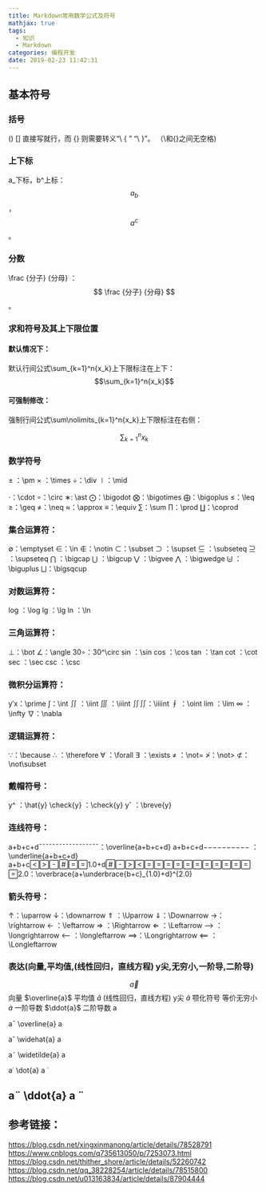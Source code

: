 ```yaml
---
title: Markdown常用数学公式及符号
mathjax: true
tags:
  - 知识
  - Markdown
categories: 编程开发
date: 2019-02-23 11:42:31
---
```

<!-- more -->
## 基本符号

### 括号

() [] 直接写就行，而 {} 则需要转义“\ { ” “\ }”。 （\和{}之间无空格)

### 上下标

a_下标，b^上标：$$a_b$$， $$a^c$$。

### 分数

 \frac {分子} {分母} ：$$ \frac {分子} {分母} $$。

### 求和符号及其上下限位置

#### 默认情况下：

默认行间公式\sum_{k=1}^n{x_k}上下限标注在上下：
$$\sum_{k=1}^n{x_k}$$

#### 可强制修改：

强制行间公式\sum\nolimits_{k=1}^n{x_k}上下限标注在右侧：

$$\sum\nolimits_{k=1}^n{x_k}$$

### 数学符号

± ：\pm
× ：\times
÷：\div
∣：\mid

⋅：\cdot
∘：\circ
∗: \ast
⨀：\bigodot
⨂：\bigotimes
⨁：\bigoplus
≤：\leq
≥：\geq
≠：\neq
≈：\approx
≡：\equiv
∑：\sum
∏：\prod
∐：\coprod

### 集合运算符：

∅：\emptyset
∈：\in
∉：\notin
⊂：\subset
⊃ ：\supset
⊆ ：\subseteq
⊇ ：\supseteq
⋂ ：\bigcap
⋃ ：\bigcup
⋁ ：\bigvee
⋀ ：\bigwedge
⨄ ：\biguplus
⨆：\bigsqcup

### 对数运算符：

log ：\log
lg ：\lg
ln ：\ln

### 三角运算符：

⊥：\bot
∠：\angle
30∘：30^\circ
sin ：\sin
cos ：\cos
tan ：\tan
cot ：\cot
sec ：\sec
csc ：\csc

### 微积分运算符：

y′x：\prime
∫：\int
∬ ：\iint
∭ ：\iiint
∬∬：\iiiint
∮ ：\oint
lim ：\lim
∞ ：\infty
∇：\nabla

### 逻辑运算符：

∵：\because
∴ ：\therefore
∀ ：\forall
∃ ：\exists
≠ ：\not=
≯：\not>
⊄：\not\subset

### 戴帽符号：

y^ ：\hat{y}
\check{y} ：\check{y}
y˘ ：\breve{y}

### 连线符号：

a+b+c+d¯¯¯¯¯¯¯¯¯¯¯¯¯¯¯¯¯¯：\overline{a+b+c+d}
a+b+c+d−−−−−−−−−− ：\underline{a+b+c+d}
a+b+c1.0+d2.0：\overbrace{a+\underbrace{b+c}_{1.0}+d}^{2.0}

### 箭头符号：

↑：\uparrow
↓：\downarrow
⇑ ：\Uparrow
⇓：\Downarrow
→：\rightarrow
← ：\leftarrow
⇒ ：\Rightarrow
⇐ ：\Leftarrow
⟶ ：\longrightarrow
⟵ ：\longleftarrow
⟹：\Longrightarrow
⟸ ：\Longleftarrow

### 表达(向量,平均值,(线性回归，直线方程) y尖,无穷小,一阶导,二阶导)

$$ \vec{a} $$  向量
$\overline{a}$ 平均值
$\widehat{a}$ (线性回归，直线方程) y尖
$\widetilde{a}$ 颚化符号  等价无穷小
$\dot{a}$   一阶导数
$\ddot{a}$  二阶导数
a

a¯ \overline{a}
a

aˆ \widehat{a}
a

a˜ \widetilde{a}
a

a˙ \dot{a}
a
˙

a¨ \ddot{a}
a
¨
---------------------

## 参考链接：

https://blog.csdn.net/xingxinmanong/article/details/78528791
https://www.cnblogs.com/q735613050/p/7253073.html
https://blog.csdn.net/thither_shore/article/details/52260742
https://blog.csdn.net/qq_38228254/article/details/78515800
https://blog.csdn.net/u013163834/article/details/87904444
